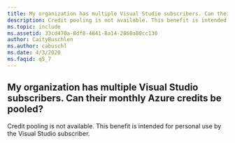 ```yaml
---
title: My organization has multiple Visual Studio subscribers. Can their monthly Azure credits be pooled?
description: Credit pooling is not available. This benefit is intended for personal use by the Visual Studio subscriber.
ms.topic: include
ms.assetid: 33cd470a-8df8-4841-8a14-2860a80cc130
author: CaityBuschlen
ms.author: cabuschl
ms.date: 4/3/2020
ms.faqid: q5_7
---
```


## My organization has multiple Visual Studio subscribers. Can their monthly Azure credits be pooled?

Credit pooling is not available. This benefit is intended for personal use by the Visual Studio subscriber.
